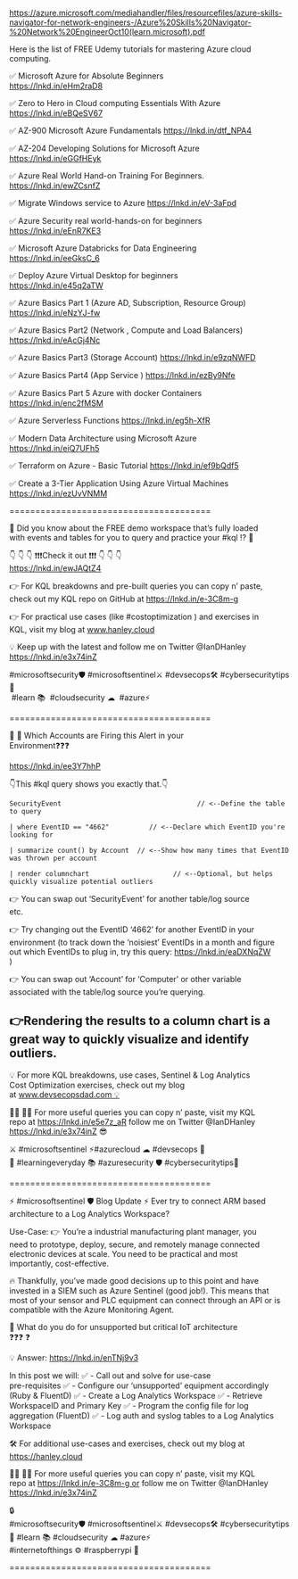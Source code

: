 https://azure.microsoft.com/mediahandler/files/resourcefiles/azure-skills-navigator-for-network-engineers-/Azure%20Skills%20Navigator-%20Network%20EngineerOct10(learn.microsoft).pdf

Here is the list of FREE Udemy tutorials for mastering Azure cloud  
computing.  

✅ Microsoft Azure for Absolute Beginners  
https://lnkd.in/eHm2raD8  

✅ Zero to Hero in Cloud computing Essentials With Azure  
https://lnkd.in/eBQeSV67  

✅ AZ-900 Microsoft Azure Fundamentals https://lnkd.in/dtf_NPA4

✅ AZ-204 Developing Solutions for Microsoft Azure  
https://lnkd.in/eGGfHEyk  

✅ Azure Real World Hand-on Training For Beginners.  
https://lnkd.in/ewZCsnfZ  

✅ Migrate Windows service to Azure https://lnkd.in/eV-3aFpd

✅ Azure Security real world-hands-on for beginners  
https://lnkd.in/eEnR7KE3  

✅ Microsoft Azure Databricks for Data Engineering  
https://lnkd.in/eeGksC_6  

✅ Deploy Azure Virtual Desktop for beginners  
https://lnkd.in/e45q2aTW  

✅ Azure Basics Part 1 (Azure AD, Subscription, Resource Group)  
https://lnkd.in/eNzYJ-fw  

✅ Azure Basics Part2 (Network , Compute and Load Balancers)  
https://lnkd.in/eAcGj4Nc  

✅ Azure Basics Part3 (Storage Account) https://lnkd.in/e9zqNWFD

✅ Azure Basics Part4 (App Service ) https://lnkd.in/ezBy9Nfe

✅ Azure Basics Part 5 Azure with docker Containers  
https://lnkd.in/enc2fMSM  

✅ Azure Serverless Functions https://lnkd.in/eg5h-XfR

✅ Modern Data Architecture using Microsoft Azure  
https://lnkd.in/eiQ7UFh5  

✅ Terraform on Azure - Basic Tutorial https://lnkd.in/ef9bQdf5

✅ Create a 3-Tier Application Using Azure Virtual Machines  
https://lnkd.in/ezUvVNMM  

=======================================

🚨 Did you know about the FREE demo workspace that’s fully loaded  
with events and tables for you to query and practice your \#kql ⁉ 🚨  

👇 👇 👇 ❗❗❗Check it out ❗❗❗ 👇 👇 👇  
https://lnkd.in/ewJAQtZ4  

👉 For KQL breakdowns and pre-built queries you can copy n’ paste,  
check out my KQL repo on GitHub at https://lnkd.in/e-3C8m-g  

👉 For practical use cases (like \#costoptimization ) and exercises in  
KQL, visit my blog at www.hanley.cloud  

💡 Keep up with the latest and follow me on Twitter @IanDHanley  
https://lnkd.in/e3x74inZ  

\#microsoftsecurity🛡 #microsoftsentinel⚔ \#devsecops🛠 \#cybersecuritytips💪  
 \#learn 📚  \#cloudsecurity ☁  \#azure⚡  

=======================================

🤔 🔎 Which Accounts are Firing this Alert in your  
Environment❓❓❓  

https://lnkd.in/ee3Y7hhP

👇This \#kql query shows you exactly that.👇

```Plain
SecurityEvent                                  // <--Define the table to query

| where EventID == "4662"          // <--Declare which EventID you're looking for

| summarize count() by Account  // <--Show how many times that EventID was thrown per account

| render columnchart                     // <--Optional, but helps quickly visualize potential outliers
```

👉 You can swap out ‘SecurityEvent’ for another table/log source  
etc.  

👉 Try changing out the EventID ‘4662’ for another EventID in your  
environment (to track down the ‘noisiest’ EventIDs in a month and figure  
out which EventIDs to plug in, try this query: https://lnkd.in/eaDXNqZW  
)  

👉 You can swap out ‘Account’ for ‘Computer’ or other variable  
associated with the table/log source you’re querying.  

## 👉Rendering the results to a column chart is a great way to quickly visualize and identify outliers.

💡 For more KQL breakdowns, use cases, Sentinel & Log Analytics  
Cost Optimization exercises, check out my blog  
at www.devsecopsdad.com 💡  

👨‍💻 👩‍💻 For more useful queries you can copy n’ paste, visit my KQL  
repo at https://lnkd.in/e5e7z_aR follow me on Twitter @IanDHanley  
https://lnkd.in/e3x74inZ 😎  

⚔ \#microsoftsentinel ⚡\#azurecloud ☁ \#devsecops 🔐  
🔑 \#learningeveryday 📚 \#azuresecurity 🛡 \#cybersecuritytips💪  

=======================================

⚡ \#microsoftsentinel 🛡 Blog Update ⚡ Ever try to connect ARM based  
architecture to a Log Analytics Workspace?  

Use-Case: 👉 You’re a industrial manufacturing plant manager, you  
need to prototype, deploy, secure, and remotely manage connected  
electronic devices at scale. You need to be practical and most  
importantly, cost-effective.  

🔥 Thankfully, you’ve made good decisions up to this point and have  
invested in a SIEM such as Azure Sentinel (good job!). This means that  
most of your sensor and PLC equipment can connect through an API or is  
compatible with the Azure Monitoring Agent.  

🚨 What do you do for unsupported but critical IoT architecture  
❓❓❓ ❓  

💡 Answer: https://lnkd.in/enTNj9v3

In this post we will: ✅ - Call out and solve for use-case  
pre-requisites ✅ - Configure our ‘unsupported’ equipment accordingly  
(Ruby & FluentD) ✅ - Create a Log Analytics Workspace ✅ - Retrieve  
WorkspaceID and Primary Key ✅ - Program the config file for log  
aggregation (FluentD) ✅ - Log auth and syslog tables to a Log Analytics  
Workspace  

🛠 For additional use-cases and exercises, check out my blog at  
https://hanley.cloud  

👨‍💻 👩‍💻 For more useful queries you can copy n’ paste, visit my KQL  
repo at https://lnkd.in/e-3C8m-g or follow me on Twitter @IanDHanley  
https://lnkd.in/e3x74inZ  

🔒  
\#microsoftsecurity🛡 #microsoftsentinel⚔ \#devsecops🛠 \#cybersecuritytips💪 \#learn 📚 #cloudsecurity ☁ \#azure⚡  
\#internetofthings ⚙ \#raspberrypi 🥧  

=======================================